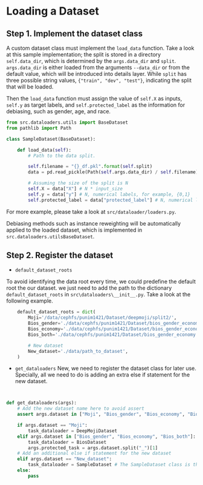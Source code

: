 # Loading a Dataset

## Step 1. Implement the dataset class

A custom dataset class must implement the `load_data` function. Take a look at this sample implementation; the split is stored in a directory `self.data_dir`, which is determined by the `args.data_dir` and `split`. `args.data_dir` is either loaded from the arguments `--data_dir` or from the default value, which will be introduced into details layer. While `split` has three possible string values, `{"train", "dev", "test"}`, indicating the split that will be loaded.

Then the `load_data` function must assign the value of `self.X` as inputs, `self.y` as target labels, and `self.protected_label` as the information for debiasing, such as gender, age, and race.

```python
from src.dataloaders.utils import BaseDataset
from pathlib import Path

class SampleDataset(BaseDataset):

    def load_data(self):
        # Path to the data split.

        self.filename = "{}_df.pkl".format(self.split)
        data = pd.read_pickle(Path(self.args.data_dir) / self.filename)

        # Assuming the size of the split is N
        self.X = data["X"] # N * input_size
        self.y = data["y"] # N, numerical labels, for example, {0,1}
        self.protected_label = data["protected_label"] # N, numerical labels

```

For more example, please take a look at `src/dataloader/loaders.py`.

Debiasing methods such as instance reweighting will be automatically applied to the loaded dataset, which is implemented in `src.dataloaders.utilsBaseDataset`.

## Step 2. Register the dataset

- `default_dataset_roots`

To avoid identifying the data root every time, we could predefine the default root the our dataset. we just need to add the path to the dictionary `default_dataset_roots` in `src\dataloaders\__init__.py`. Take a look at the following example.
```python
    default_dataset_roots = dict(
        Moji='/data/cephfs/punim1421/Dataset/deepmoji/split2/',
        Bios_gender='./data/cephfs/punim1421/Dataset/bios_gender_economy',
        Bios_economy='./data/cephfs/punim1421/Dataset/bios_gender_economy',
        Bios_both='./data/cephfs/punim1421/Dataset/bios_gender_economy',

        # New dataset
        New_dataset='./data/path_to_dataset',
    )
```

- `get_dataloaders`
New, we need to register the dataset class for later use. Specially, all we need to do is adding an extra else if statement for the new dataset.

```python


def get_dataloaders(args):
    # Add the new dataset name here to avoid assert
    assert args.dataset in ["Moji", "Bios_gender", "Bios_economy", "Bios_both", "New_dataset"], "Not implemented"

    if args.dataset == "Moji":
        task_dataloader = DeepMojiDataset
    elif args.dataset in ["Bios_gender", "Bios_economy", "Bios_both"]:
        task_dataloader = BiosDataset
        args.protected_task = args.dataset.split("_")[1]
    # Add an additional else if statement for the new dataset
    elif args.dataset == "New_dataset":
        task_dataloader = SampleDataset # The SampleDataset class is the introduced in the previous section.
    else:
        pass
```
